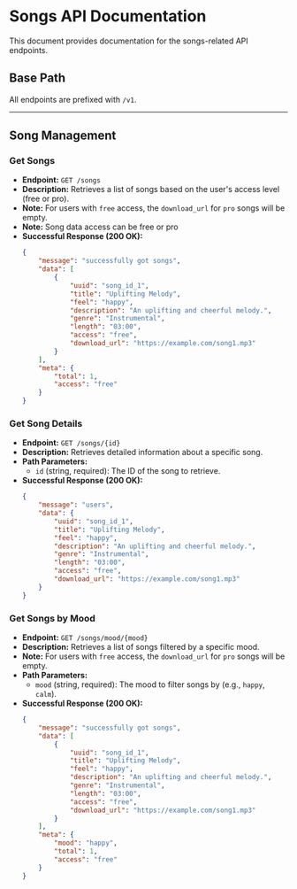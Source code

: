 # Songs API Documentation

This document provides documentation for the songs-related API endpoints.

## Base Path

All endpoints are prefixed with `/v1`.

---

## Song Management

### Get Songs

- **Endpoint:** `GET /songs`
- **Description:** Retrieves a list of songs based on the user's access level (free or pro).
- **Note:** For users with `free` access, the `download_url` for `pro` songs will be empty.
- **Note:** Song data access can be free or pro 
- **Successful Response (200 OK):**
    ```json
    {
        "message": "successfully got songs",
        "data": [
            {
                "uuid": "song_id_1",
                "title": "Uplifting Melody",
                "feel": "happy",
                "description": "An uplifting and cheerful melody.",
                "genre": "Instrumental",
                "length": "03:00",
                "access": "free", 
                "download_url": "https://example.com/song1.mp3"
            }
        ],
        "meta": {
            "total": 1,
            "access": "free"
        }
    }
    ```

### Get Song Details

- **Endpoint:** `GET /songs/{id}`
- **Description:** Retrieves detailed information about a specific song.
- **Path Parameters:**
    - `id` (string, required): The ID of the song to retrieve.
- **Successful Response (200 OK):**
    ```json
    {
        "message": "users",
        "data": {
            "uuid": "song_id_1",
            "title": "Uplifting Melody",
            "feel": "happy",
            "description": "An uplifting and cheerful melody.",
            "genre": "Instrumental",
            "length": "03:00",
            "access": "free",
            "download_url": "https://example.com/song1.mp3"
        }
    }
    ```

### Get Songs by Mood

- **Endpoint:** `GET /songs/mood/{mood}`
- **Description:** Retrieves a list of songs filtered by a specific mood.
- **Note:** For users with `free` access, the `download_url` for `pro` songs will be empty.
- **Path Parameters:**
    - `mood` (string, required): The mood to filter songs by (e.g., `happy`, `calm`).
- **Successful Response (200 OK):**
    ```json
    {
        "message": "successfully got songs",
        "data": [
            {
                "uuid": "song_id_1",
                "title": "Uplifting Melody",
                "feel": "happy",
                "description": "An uplifting and cheerful melody.",
                "genre": "Instrumental",
                "length": "03:00",
                "access": "free",
                "download_url": "https://example.com/song1.mp3"
            }
        ],
        "meta": {
            "mood": "happy",
            "total": 1,
            "access": "free"
        }
    }
    ```
